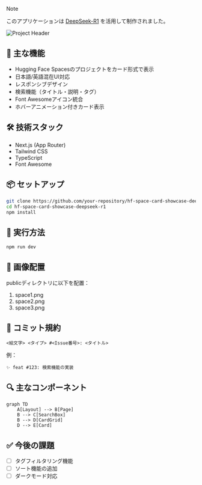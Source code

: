 
> [!NOTE]
> このアプリケーションは [DeepSeek-R1](https://openrouter.ai/deepseek/deepseek-r1) を活用して制作されました。

![Project Header](https://github.com/user-attachments/assets/917d449f-422f-4203-80b1-29d82b143caf)

## 🌟 主な機能
- Hugging Face Spacesのプロジェクトをカード形式で表示
- 日本語/英語混在UI対応
- レスポンシブデザイン
- 検索機能（タイトル・説明・タグ）
- Font Awesomeアイコン統合
- ホバーアニメーション付きカード表示

## 🛠️ 技術スタック
- Next.js (App Router)
- Tailwind CSS
- TypeScript
- Font Awesome

## 📦 セットアップ
```bash
git clone https://github.com/your-repository/hf-space-card-showcase-deepseek-r1.git
cd hf-space-card-showcase-deepseek-r1
npm install
```

## 🚀 実行方法
```bash
npm run dev
```

## 📁 画像配置
publicディレクトリに以下を配置：
1. space1.png
2. space2.png 
3. space3.png

## 📝 コミット規約
```
<絵文字> <タイプ> #<Issue番号>: <タイトル>
```

例：
```
✨ feat #123: 検索機能の実装
```

## 🔍 主なコンポーネント
```mermaid
graph TD
    A[Layout] --> B[Page]
    B --> C[SearchBox]
    B --> D[CardGrid]
    D --> E[Card]
```

## ✅ 今後の課題
- [ ] タグフィルタリング機能
- [ ] ソート機能の追加
- [ ] ダークモード対応
